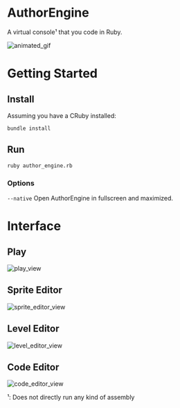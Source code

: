 # AuthorEngine
A virtual console¹ that you code in Ruby.

![animated_gif](#)

# Getting Started
## Install
Assuming you have a CRuby installed:

`bundle install`

## Run
`ruby author_engine.rb`
### Options
`--native` Open AuthorEngine in fullscreen and maximized.

# Interface
## Play
![play_view](#)
## Sprite Editor
![sprite_editor_view](#)
## Level Editor
![level_editor_view](#)
## Code Editor
![code_editor_view](#)


¹: Does not directly run any kind of assembly